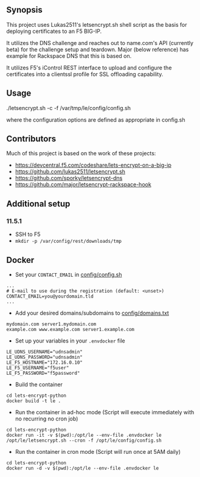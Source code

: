 ## Synopsis

This project uses Lukas2511's letsencrypt.sh shell script as the basis for deploying certificates to an F5 BIG-IP.

It utilizes the DNS challenge and reaches out to name.com's API (currently beta) for the challenge setup and teardown. Major (below reference) has example for Rackspace DNS that this is based on.

It utilizes F5's iControl REST interface to upload and configure the certificates into a clientssl profile for SSL offloading capability.

## Usage

./letsencrypt.sh -c -f /var/tmp/le/config/config.sh

where the configuration options are defined as appropriate in config.sh

## Contributors

Much of this project is based on the work of these projects:

* https://devcentral.f5.com/codeshare/lets-encrypt-on-a-big-ip
* https://github.com/lukas2511/letsencrypt.sh
* https://github.com/sporky/letsencrypt-dns
* https://github.com/major/letsencrypt-rackspace-hook

## Additional setup
### 11.5.1
- SSH to F5
- `mkdir -p /var/config/rest/downloads/tmp`  

## Docker

- Set your `CONTACT_EMAIL` in [config/config.sh](./config/config.sh)
```
...
# E-mail to use during the registration (default: <unset>)
CONTACT_EMAIL=you@yourdomain.tld
...
```

- Add your desired domains/subdomains to [config/domains.txt](./config/domains.txt)
```
mydomain.com server1.mydomain.com
example.com www.example.com server1.example.com
```

- Set up your variables in your `.envdocker` file
```
LE_UDNS_USERNAME="udnsadmin"
LE_UDNS_PASSWORD="udnsadmin"
LE_F5_HOSTNAME="172.16.0.10"
LE_F5_USERNAME="f5user"
LE_F5_PASSWORD="f5password"
```

- Build the container 
```
cd lets-encrypt-python
docker build -t le .
```

- Run the container in ad-hoc mode (Script will execute immediately with no recurring no cron job)
```
cd lets-encrypt-python
docker run -it -v $(pwd):/opt/le --env-file .envdocker le /opt/le/letsencrypt.sh --cron -f /opt/le/config/config.sh 
```

- Run the container in cron mode (Script will run once at 5AM daily)
```
cd lets-encrypt-python
docker run -d -v $(pwd):/opt/le --env-file .envdocker le
```